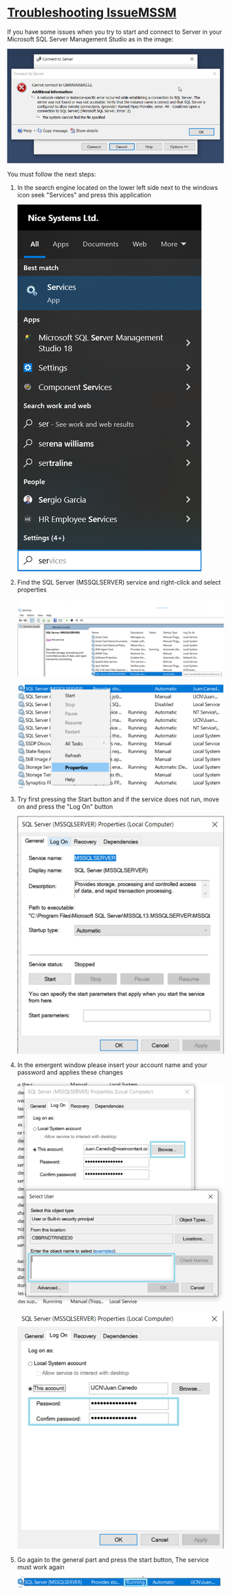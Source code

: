 # [Troubleshooting IssueMSSM](./README.md)

If you have some issues when you try to start and connect to Server in your Microsoft SQL Server Management Studio as in the image:

![](./Images/Error.png)

You must follow the next steps:
1. In the search engine located on the lower left side next to the windows icon seek "Services" and press this application 

    ![](./Images/Services.png)

2. Find the SQL Server (MSSQLSERVER) service and right-click and select properties

    ![](./Images/SpecificService.png)

    ![](./Images/PressButtonPropertiess.png)

3. Try first pressing the Start button and if the service does not run, move on and press the "Log On" button

    ![](./Images/LogOn.png)

4. In the emergent window please insert your account name and your password and applies these changes 

    ![](./Images/GoBrowseAndFindYourUser.png)

    ![](./Images/PutAgainYourPasswords.png)


5. Go again to the general part and press the start button, The service must work again

    ![](./Images/Work.png)
